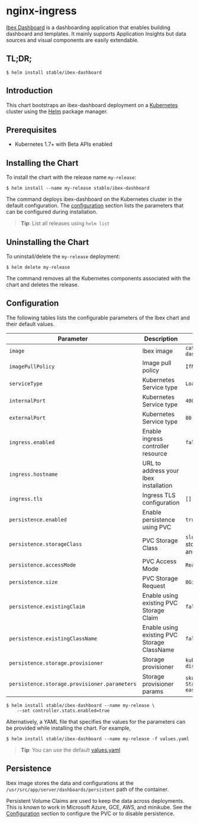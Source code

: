# nginx-ingress

[Ibex Dashboard](https://github.com/CatalystCode/ibex-dashboard) is a dashboarding application that enables building dashboard and templates. It mainly supports Application Insights but data sources and visual components are easily extendable.

## TL;DR;

```console
$ helm install stable/ibex-dashboard
```

## Introduction

This chart bootstraps an ibex-dashboard deployment on a [Kubernetes](http://kubernetes.io) cluster using the [Helm](https://helm.sh) package manager.

## Prerequisites
  - Kubernetes 1.7+ with Beta APIs enabled

## Installing the Chart

To install the chart with the release name `my-release`:

```console
$ helm install --name my-release stable/ibex-dashboard
```

The command deploys ibex-dashboard on the Kubernetes cluster in the default configuration. The [configuration](#configuration) section lists the parameters that can be configured during installation.

> **Tip**: List all releases using `helm list`

## Uninstalling the Chart

To uninstall/delete the `my-release` deployment:

```console
$ helm delete my-release
```

The command removes all the Kubernetes components associated with the chart and deletes the release.

## Configuration

The following tables lists the configurable parameters of the Ibex chart and their default values.

| Parameter | Description | Default |
| ----      | ----- | ----- |
| `image`  | Ibex image  | `catalystcode/ibex-dashboard:{VERSION}`  |
| `imagePullPolicy`  | Image pull policy  | `IfNotPresent`   |
| `serviceType`  | Kubernetes Service type   | `LoadBalancer`  |
| `internalPort` | Kubernetes Service type | `4000` |
| `externalPort` | Kubernetes Service type | `80` |
| `ingress.enabled` | Enable ingress controller resource  | `false` |
| `ingress.hostname` | URL to address your Ibex installation |  |
| `ingress.tls` | Ingress TLS configuration | `[]` |
| `persistence.enabled` | Enable persistence using PVC | `true` |
| `persistence.storageClass` | PVC Storage Class  | `slow` (uses alpha storage class annotation)  |
| `persistence.accessMode`  | PVC Access Mode | `ReadWriteOnce` |
| `persistence.size` | PVC Storage Request | `8Gi` |
| `persistence.existingClaim` | Enable using existing PVC Storage Claim  | `false` |
| `persistence.existingClassName` | Enable using existing PVC Storage ClassName | `false` |
| `persistence.storage.provisioner` | Storage provisioner | `kubernetes.io/azure-disk` |
| `persistence.storage.provisioner.parameters` | Storage provisioner params | `skuName: Standard_LRS,location: eastus` |

```console
$ helm install stable/ibex-dashboard --name my-release \
    --set controller.stats.enabled=true
```

Alternatively, a YAML file that specifies the values for the parameters can be provided while installing the chart. For example,

```console
$ helm install stable/ibex-dashboard --name my-release -f values.yaml
```

> **Tip**: You can use the default [values.yaml](values.yaml)

## Persistence

Ibex image stores the data and configurations at the `/usr/src/app/server/dashboards/persistent` path of the container.

Persistent Volume Claims are used to keep the data across deployments. This is known to work in Microsoft Azure, GCE, AWS, and minikube.
See the [Configuration](#configuration) section to configure the PVC or to disable persistence.